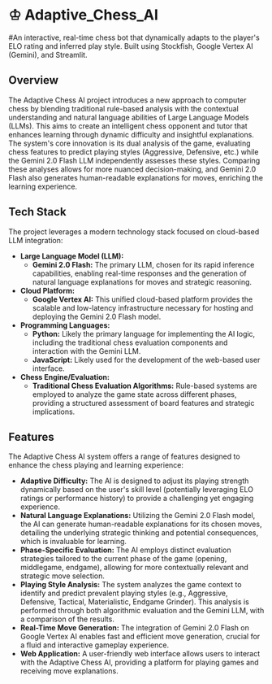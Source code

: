 # ♔ Adaptive_Chess_AI

#An interactive, real-time chess bot that dynamically adapts to the player's ELO rating and inferred play style. Built using Stockfish, Google Vertex AI (Gemini), and Streamlit.

## Overview

The Adaptive Chess AI project introduces a new approach to computer chess by blending traditional rule-based analysis with the contextual understanding and natural language abilities of Large Language Models (LLMs). This aims to create an intelligent chess opponent and tutor that enhances learning through dynamic difficulty and insightful explanations. The system's core innovation is its dual analysis of the game, evaluating chess features to predict playing styles (Aggressive, Defensive, etc.) while the Gemini 2.0 Flash LLM independently assesses these styles. Comparing these analyses allows for more nuanced decision-making, and Gemini 2.0 Flash also generates human-readable explanations for moves, enriching the learning experience.

## Tech Stack

The project leverages a modern technology stack focused on cloud-based LLM integration:

* **Large Language Model (LLM):**
    * **Gemini 2.0 Flash:** The primary LLM, chosen for its rapid inference capabilities, enabling real-time responses and the generation of natural language explanations for moves and strategic reasoning.
* **Cloud Platform:**
    * **Google Vertex AI:** This unified cloud-based platform provides the scalable and low-latency infrastructure necessary for hosting and deploying the Gemini 2.0 Flash model.
* **Programming Languages:**
    * **Python:** Likely the primary language for implementing the AI logic, including the traditional chess evaluation components and interaction with the Gemini LLM.
    * **JavaScript:** Likely used for the development of the web-based user interface.
* **Chess Engine/Evaluation:**
    * **Traditional Chess Evaluation Algorithms:** Rule-based systems are employed to analyze the game state across different phases, providing a structured assessment of board features and strategic implications.

## Features

The Adaptive Chess AI system offers a range of features designed to enhance the chess playing and learning experience:

* **Adaptive Difficulty:** The AI is designed to adjust its playing strength dynamically based on the user's skill level (potentially leveraging ELO ratings or performance history) to provide a challenging yet engaging experience.
* **Natural Language Explanations:** Utilizing the Gemini 2.0 Flash model, the AI can generate human-readable explanations for its chosen moves, detailing the underlying strategic thinking and potential consequences, which is invaluable for learning.
* **Phase-Specific Evaluation:** The AI employs distinct evaluation strategies tailored to the current phase of the game (opening, middlegame, endgame), allowing for more contextually relevant and strategic move selection.
* **Playing Style Analysis:** The system analyzes the game context to identify and predict prevalent playing styles (e.g., Aggressive, Defensive, Tactical, Materialistic, Endgame Grinder). This analysis is performed through both algorithmic evaluation and the Gemini LLM, with a comparison of the results.
* **Real-Time Move Generation:** The integration of Gemini 2.0 Flash on Google Vertex AI enables fast and efficient move generation, crucial for a fluid and interactive gameplay experience.
* **Web Application:** A user-friendly web interface allows users to interact with the Adaptive Chess AI, providing a platform for playing games and receiving move explanations.
